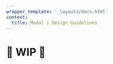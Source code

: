 ```yaml
---
wrapper_template: '_layouts/docs.html'
context:
  title: Modal | Design Guidelines
---
```


# 🚧 WIP 🚧
